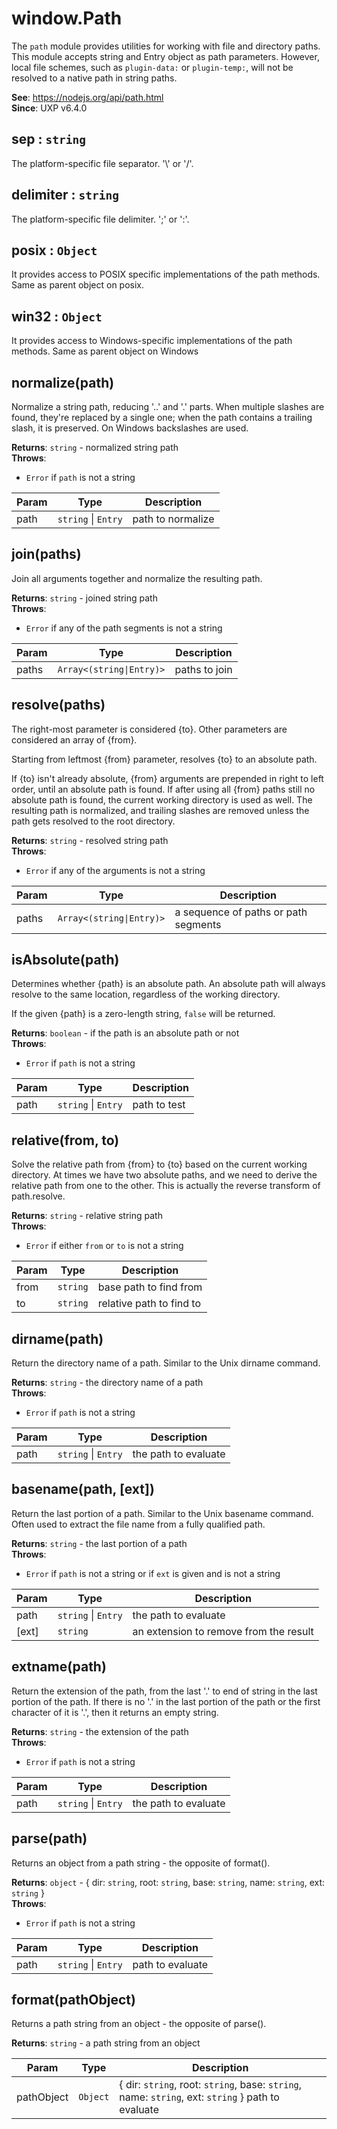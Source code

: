 
<a name="path" id="path"></a>

# window.Path
The `path` module provides utilities for working with file and directory paths.
This module accepts string and Entry object as path parameters.
However, local file schemes, such as `plugin-data:` or `plugin-temp:`, will not be resolved to a native path in string paths.

**See**: https://nodejs.org/api/path.html  
**Since**: UXP v6.4.0  


<a name="path-sep" id="path-sep"></a>

## sep : `string`
The platform-specific file separator. '\\' or '/'.



<a name="path-delimiter" id="path-delimiter"></a>

## delimiter : `string`
The platform-specific file delimiter. ';' or ':'.



<a name="path-posix" id="path-posix"></a>

## posix : `Object`
It provides access to POSIX specific implementations of the path methods.
Same as parent object on posix.



<a name="path-win32" id="path-win32"></a>

## win32 : `Object`
It provides access to Windows-specific implementations of the path methods.
Same as parent object on Windows



<a name="path-normalize" id="path-normalize"></a>

## normalize(path)
Normalize a string path, reducing '..' and '.' parts.
When multiple slashes are found, they're replaced by a single one; when the path contains a trailing slash, it is preserved. On Windows backslashes are used.

**Returns**: `string` - normalized string path  
**Throws**:

- `Error` if `path` is not a string


| Param | Type | Description |
| --- | --- | --- |
| path | `string` \| `Entry` | path to normalize |



<a name="path-join" id="path-join"></a>

## join(paths)
Join all arguments together and normalize the resulting path.

**Returns**: `string` - joined string path  
**Throws**:

- `Error` if any of the path segments is not a string


| Param | Type | Description |
| --- | --- | --- |
| paths | `Array<(string\|Entry)>` | paths to join |



<a name="path-resolve" id="path-resolve"></a>

## resolve(paths)
The right-most parameter is considered {to}. Other parameters are considered an array of {from}.

Starting from leftmost {from} parameter, resolves {to} to an absolute path.

If {to} isn't already absolute, {from} arguments are prepended in right to left order,
until an absolute path is found. If after using all {from} paths still no absolute path is found,
the current working directory is used as well. The resulting path is normalized,
and trailing slashes are removed unless the path gets resolved to the root directory.

**Returns**: `string` - resolved string path  
**Throws**:

- `Error` if any of the arguments is not a string


| Param | Type | Description |
| --- | --- | --- |
| paths | `Array<(string\|Entry)>` | a sequence of paths or path segments |



<a name="path-isabsolute" id="path-isabsolute"></a>

## isAbsolute(path)
Determines whether {path} is an absolute path. An absolute path will always resolve to the same location, regardless of the working directory.

If the given {path} is a zero-length string, `false` will be returned.

**Returns**: `boolean` - if the path is an absolute path or not  
**Throws**:

- `Error` if `path` is not a string


| Param | Type | Description |
| --- | --- | --- |
| path | `string` \| `Entry` | path to test |



<a name="path-relative" id="path-relative"></a>

## relative(from, to)
Solve the relative path from {from} to {to} based on the current working directory.
At times we have two absolute paths, and we need to derive the relative path from one to the other. This is actually the reverse transform of path.resolve.

**Returns**: `string` - relative string path  
**Throws**:

- `Error` if either `from` or `to` is not a string


| Param | Type | Description |
| --- | --- | --- |
| from | `string` | base path to find from |
| to | `string` | relative path to find to |



<a name="path-dirname" id="path-dirname"></a>

## dirname(path)
Return the directory name of a path. Similar to the Unix dirname command.

**Returns**: `string` - the directory name of a path  
**Throws**:

- `Error` if `path` is not a string


| Param | Type | Description |
| --- | --- | --- |
| path | `string` \| `Entry` | the path to evaluate |



<a name="path-basename" id="path-basename"></a>

## basename(path, [ext])
Return the last portion of a path. Similar to the Unix basename command.
Often used to extract the file name from a fully qualified path.

**Returns**: `string` - the last portion of a path  
**Throws**:

- `Error` if `path` is not a string or if `ext` is given and is not a string


| Param | Type | Description |
| --- | --- | --- |
| path | `string` \| `Entry` | the path to evaluate |
| [ext] | `string` | an extension to remove from the result |



<a name="path-extname" id="path-extname"></a>

## extname(path)
Return the extension of the path, from the last '.' to end of string in the last portion of the path.
If there is no '.' in the last portion of the path or the first character of it is '.', then it returns an empty string.

**Returns**: `string` - the extension of the path  
**Throws**:

- `Error` if `path` is not a string


| Param | Type | Description |
| --- | --- | --- |
| path | `string` \| `Entry` | the path to evaluate |



<a name="path-parse" id="path-parse"></a>

## parse(path)
Returns an object from a path string - the opposite of format().

**Returns**: `object` - { dir: `string`, root: `string`, base: `string`, name: `string`, ext: `string` }    
**Throws**:

- `Error` if `path` is not a string


| Param | Type | Description |
| --- | --- | --- |
| path | `string` \| `Entry` | path to evaluate |



<a name="path-format" id="path-format"></a>

## format(pathObject)
Returns a path string from an object - the opposite of parse().

**Returns**: `string` - a path string from an object  

| Param | Type | Description |
| --- | --- | --- |
| pathObject | `Object` | { dir: `string`, root: `string`, base: `string`, name: `string`, ext: `string` } path to evaluate |


  